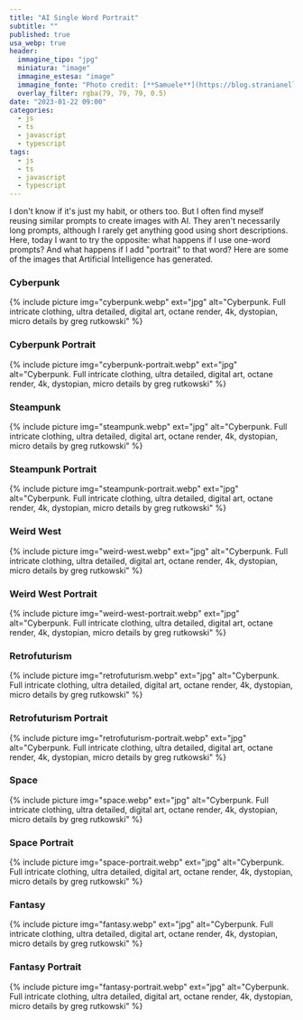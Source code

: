 ```yaml
---
title: "AI Single Word Portrait"
subtitle: ""
published: true
usa_webp: true
header:
  immagine_tipo: "jpg"
  miniatura: "image"
  immagine_estesa: "image"
  immagine_fonte: "Photo credit: [**Samuele**](https://blog.stranianelli.com/)"
  overlay_filter: rgba(79, 79, 79, 0.5)
date: "2023-01-22 09:00"
categories:
  - js
  - ts
  - javascript
  - typescript
tags:
  - js
  - ts
  - javascript
  - typescript
---
```


I don't know if it's just my habit, or others too. But I often find myself reusing similar prompts to create images with AI. They aren't necessarily long prompts, although I rarely get anything good using short descriptions. Here, today I want to try the opposite: what happens if I use one-word prompts? And what happens if I add "portrait" to that word? Here are some of the images that Artificial Intelligence has generated.

### Cyberpunk

{% include picture img="cyberpunk.webp" ext="jpg" alt="Cyberpunk. Full intricate clothing, ultra detailed, digital art, octane render, 4k, dystopian, micro details by greg rutkowski" %}

### Cyberpunk Portrait

{% include picture img="cyberpunk-portrait.webp" ext="jpg" alt="Cyberpunk. Full intricate clothing, ultra detailed, digital art, octane render, 4k, dystopian, micro details by greg rutkowski" %}

### Steampunk

{% include picture img="steampunk.webp" ext="jpg" alt="Cyberpunk. Full intricate clothing, ultra detailed, digital art, octane render, 4k, dystopian, micro details by greg rutkowski" %}

### Steampunk Portrait

{% include picture img="steampunk-portrait.webp" ext="jpg" alt="Cyberpunk. Full intricate clothing, ultra detailed, digital art, octane render, 4k, dystopian, micro details by greg rutkowski" %}

### Weird West

{% include picture img="weird-west.webp" ext="jpg" alt="Cyberpunk. Full intricate clothing, ultra detailed, digital art, octane render, 4k, dystopian, micro details by greg rutkowski" %}

### Weird West Portrait

{% include picture img="weird-west-portrait.webp" ext="jpg" alt="Cyberpunk. Full intricate clothing, ultra detailed, digital art, octane render, 4k, dystopian, micro details by greg rutkowski" %}

### Retrofuturism

{% include picture img="retrofuturism.webp" ext="jpg" alt="Cyberpunk. Full intricate clothing, ultra detailed, digital art, octane render, 4k, dystopian, micro details by greg rutkowski" %}

### Retrofuturism Portrait

{% include picture img="retrofuturism-portrait.webp" ext="jpg" alt="Cyberpunk. Full intricate clothing, ultra detailed, digital art, octane render, 4k, dystopian, micro details by greg rutkowski" %}

### Space

{% include picture img="space.webp" ext="jpg" alt="Cyberpunk. Full intricate clothing, ultra detailed, digital art, octane render, 4k, dystopian, micro details by greg rutkowski" %}

### Space Portrait

{% include picture img="space-portrait.webp" ext="jpg" alt="Cyberpunk. Full intricate clothing, ultra detailed, digital art, octane render, 4k, dystopian, micro details by greg rutkowski" %}

### Fantasy

{% include picture img="fantasy.webp" ext="jpg" alt="Cyberpunk. Full intricate clothing, ultra detailed, digital art, octane render, 4k, dystopian, micro details by greg rutkowski" %}

### Fantasy Portrait

{% include picture img="fantasy-portrait.webp" ext="jpg" alt="Cyberpunk. Full intricate clothing, ultra detailed, digital art, octane render, 4k, dystopian, micro details by greg rutkowski" %}
